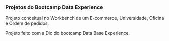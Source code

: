 ### Projetos do Bootcamp Data Experience

Projeto conceitual no Workbench de um E-commerce, Universidade, Oficina e Ordem de pedidos.

Projeto feito com a Dio do bootcamp Data Base Experience.
